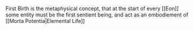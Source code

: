 First Birth is the metaphysical concept, that at the start of every [[Eon]] some entity must be the first sentient being, and act as an embodiement of [[Morta Potentia|Elemental Life]]